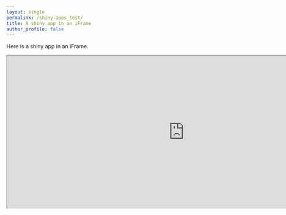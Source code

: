 ```yaml
---
layout: single
permalink: /shiny-apps_test/
title: A shiny app in an iFrame
author_profile: false
---
```



Here is a shiny app in an iFrame.

<iframe src="https://marquess.me:3838/sample-apps/rmd/" data-external="0" width="925px" height="400px">
</iframe>